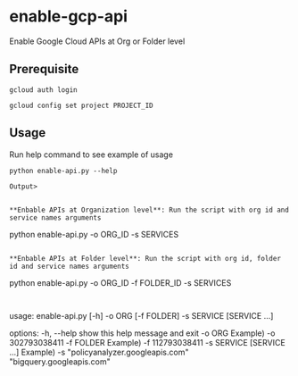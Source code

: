 # enable-gcp-api
Enable Google Cloud APIs at Org or Folder level

## Prerequisite
```
gcloud auth login
```
```
gcloud config set project PROJECT_ID
```

## Usage
Run help command to see example of usage
```
python enable-api.py --help

Output>


**Enbable APIs at Organization level**: Run the script with org id and service names arguments
```
python enable-api.py -o ORG_ID -s SERVICES
```

**Enbable APIs at Folder level**: Run the script with org id, folder id and service names arguments
```
python enable-api.py -o ORG_ID -f FOLDER_ID -s SERVICES
```


```
usage: enable-api.py [-h] -o ORG [-f FOLDER] -s SERVICE [SERVICE ...]

options:
  -h, --help            show this help message and exit
  -o ORG                Example) -o 302793038411
  -f FOLDER             Example) -f 112793038411
  -s SERVICE [SERVICE ...]
                        Example) -s "policyanalyzer.googleapis.com" "bigquery.googleapis.com"
```
